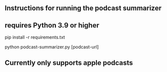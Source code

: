## Instructions for running the podcast summarizer
## requires Python 3.9 or higher

pip install -r requirements.txt


python podcast-summarizer.py [podcast-url]

## Currently only supports apple podcasts
